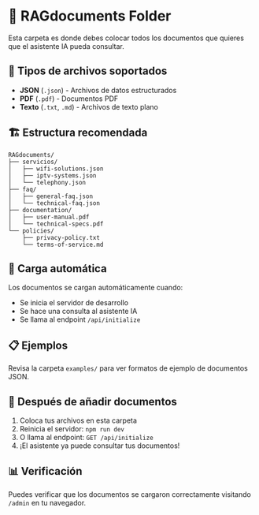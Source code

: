 # 📁 RAGdocuments Folder

Esta carpeta es donde debes colocar todos los documentos que quieres que el asistente IA pueda consultar.

## 📄 Tipos de archivos soportados

- **JSON** (`.json`) - Archivos de datos estructurados
- **PDF** (`.pdf`) - Documentos PDF 
- **Texto** (`.txt`, `.md`) - Archivos de texto plano

## 🏗️ Estructura recomendada

```
RAGdocuments/
├── servicios/
│   ├── wifi-solutions.json
│   ├── iptv-systems.json
│   └── telephony.json
├── faq/
│   ├── general-faq.json
│   └── technical-faq.json
├── documentation/
│   ├── user-manual.pdf
│   └── technical-specs.pdf
└── policies/
    ├── privacy-policy.txt
    └── terms-of-service.md
```

## 🔄 Carga automática

Los documentos se cargan automáticamente cuando:
- Se inicia el servidor de desarrollo
- Se hace una consulta al asistente IA
- Se llama al endpoint `/api/initialize`

## 📋 Ejemplos

Revisa la carpeta `examples/` para ver formatos de ejemplo de documentos JSON.

## 🚀 Después de añadir documentos

1. Coloca tus archivos en esta carpeta
2. Reinicia el servidor: `npm run dev`
3. O llama al endpoint: `GET /api/initialize`
4. ¡El asistente ya puede consultar tus documentos!

## 📊 Verificación

Puedes verificar que los documentos se cargaron correctamente visitando `/admin` en tu navegador. 